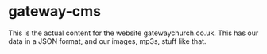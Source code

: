 # gateway-cms

This is the actual content for the website gatewaychurch.co.uk. This has our data in a JSON format, and our images, mp3s, stuff like that.
